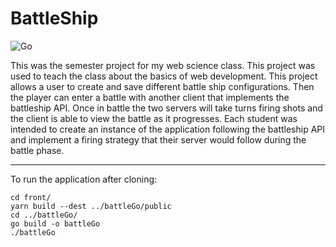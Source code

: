 # BattleShip

![Go](https://github.com/Tkdefender88/BattleShip/workflows/Go/badge.svg)

This was the semester project for my web science class. This project was used to teach the class about the basics of web development. This project allows a user to create and save different battle ship configurations. Then the player can enter a
battle with another client that implements the battleship API. Once in battle the two servers will take turns firing shots and the client is able to view the battle as it progresses. Each student was intended to create an instance of the application
following the battleship API and implement a firing strategy that their server would follow during the battle phase.

---

To run the application after cloning:

```
cd front/
yarn build --dest ../battleGo/public
cd ../battleGo/
go build -o battleGo
./battleGo
```
